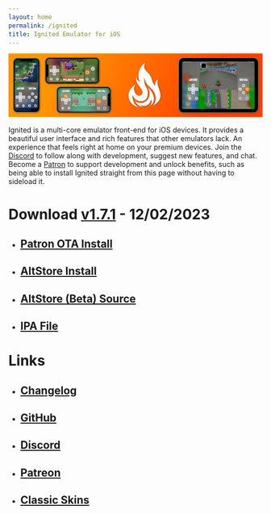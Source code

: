 ```yaml
---
layout: home
permalink: /ignited
title: Ignited Emulator for iOS
---
```


![Ignited Banner](/assets/images/ignited-banner.png)

Ignited is a multi-core emulator front-end for iOS devices. It provides a beautiful user interface and rich features that other emulators lack. An experience that feels right at home on your premium devices. Join the [Discord](https://discord.gg/qEtKFJt5dR) to follow along with development, suggest new features, and chat. Become a [Patron](https://patreon.com/litritt) to support development and unlock benefits, such as being able to install Ignited straight from this page without having to sideload it.

# Download [v1.7.1](https://github.com/LitRitt/Ignited/releases/latest) - 12/02/2023

- ## [Patron OTA Install](https://ota.ignitedemulator.com)
- ## [AltStore Install](altstore://install?url=https://f005.backblazeb2.com/file/lit-apps/ignited/1.7.1/Ignited.ipa)
- ## [AltStore (Beta) Source](altstore://source?url=https://altstore.ignitedemulator.com)
- ## [IPA File](https://f005.backblazeb2.com/file/lit-apps/ignited/1.7.1/Ignited.ipa)

# Links

- ## [Changelog](https://litritt.com/ignited/releases)
- ## [GitHub](https://github.com/LitRitt/Ignited)
- ## [Discord](https://discord.gg/qEtKFJt5dR)
- ## [Patreon](https://patreon.com/litritt)
- ## [Classic Skins](https://litritt.com/ignited/classic-skins)
